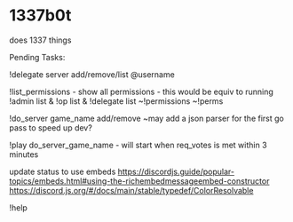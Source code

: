 # 1337b0t
does 1337 things

Pending Tasks:

!delegate server add/remove/list @username

!list_permissions - show all permissions - this would be equiv to running !admin list & !op list & !delegate list
  ~!permissions
  ~!perms

!do_server game_name add/remove
  ~may add a json parser for the first go pass to speed up dev?

!play do_server_game_name - will start when req_votes is met within 3 minutes

update status to use embeds
https://discordjs.guide/popular-topics/embeds.html#using-the-richembedmessageembed-constructor
https://discord.js.org/#/docs/main/stable/typedef/ColorResolvable

!help
